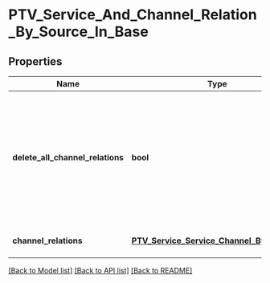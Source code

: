 # PTV_Service_And_Channel_Relation_By_Source_In_Base

## Properties
Name | Type | Description | Notes
------------ | ------------- | ------------- | -------------
**delete_all_channel_relations** | **bool** | Set to true to delete all existing relations between defined service and service channels (the ChannelRelations collection for this object should be empty collection when this option is used). | [optional] 
**channel_relations** | [**PTV_Service_Service_Channel_By_Source[]**](PTV_Service_Service_Channel_By_Source.md) | Gets or sets the channel relations. | [optional] 

[[Back to Model list]](../README.md#documentation-for-models) [[Back to API list]](../README.md#documentation-for-api-endpoints) [[Back to README]](../README.md)


